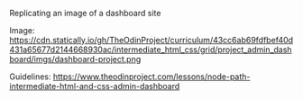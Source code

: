 Replicating an image of a dashboard site

Image: https://cdn.statically.io/gh/TheOdinProject/curriculum/43cc6ab69fdfbef40d431a65677d2144668930ac/intermediate_html_css/grid/project_admin_dashboard/imgs/dashboard-project.png

Guidelines: https://www.theodinproject.com/lessons/node-path-intermediate-html-and-css-admin-dashboard 